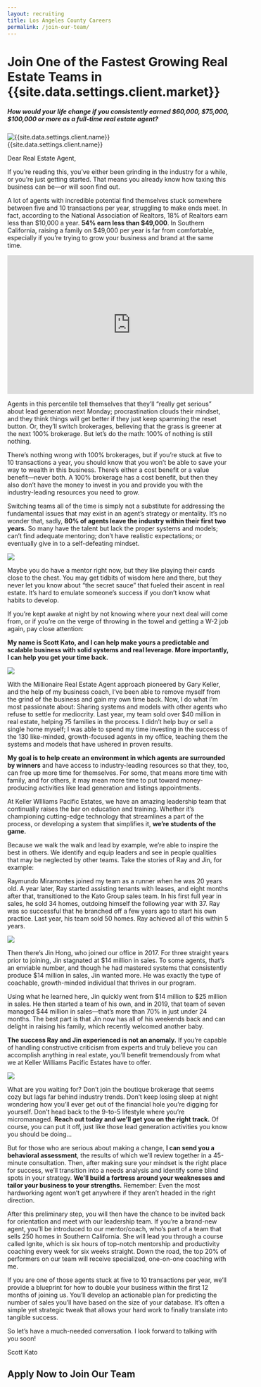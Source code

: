 ```yaml
---
layout: recruiting
title: Los Angeles County Careers
permalink: /join-our-team/
---
```


<div class="recruiting-page">
<h1 class="join-us">Join One of the Fastest Growing Real Estate Teams in {{site.data.settings.client.market}}</h1>
<h5 class="join-us-subtitle">How would your life change if you consistently earned $60,000, $75,000, $100,000 or more as a full-time real estate agent?</h5>
<div class="recruiting-photo">
<span class="client-image-container">
<img src="/img/headshot.jpg" alt="{{site.data.settings.client.name}}" class="client-image"/>
</span>
<figcaption class="caption">{{site.data.settings.client.name}}</figcaption>
</div>


<p>Dear Real Estate Agent,</p>

<p>If you’re reading this, you’ve either been grinding in the industry for a while, or you’re just getting started. That means you already know how taxing this business can be—or will soon find out.</p>

<p>A lot of agents with incredible potential find themselves stuck somewhere between five and 10 transactions per year, struggling to make ends meet. In fact, according to the National Association of Realtors, 18% of Realtors earn less than $10,000 a year. <strong>54% earn less than $49,000</strong>. In Southern California, raising a family on $49,000 per year is far from comfortable, especially if you’re trying to grow your business and brand at the same time.</p>

<iframe width="560" height="315" src="https://www.youtube.com/embed/8ysUXL6wNIE" frameborder="0" allow="accelerometer; autoplay; encrypted-media; gyroscope; picture-in-picture" allowfullscreen></iframe><br>

<p>Agents in this percentile tell themselves that they’ll “really get serious” about lead generation next Monday; procrastination clouds their mindset, and they think things will get better if they just keep spamming the reset button. Or, they’ll switch brokerages, believing that the grass is greener at the next 100% brokerage. But let’s do the math: 100% of nothing is still nothing.</p>

<p>There’s nothing wrong with 100% brokerages, but if you’re stuck at five to 10 transactions a year, you should know that you won’t be able to save your way to wealth in this business. There’s either a cost benefit or a value benefit—never both. A 100% brokerage has a cost benefit, but then they also don’t have the money to invest in you and provide you with the industry-leading resources you need to grow.</p>

<p>Switching teams all of the time is simply not a substitute for addressing the fundamental issues that may exist in an agent’s strategy or mentality. It’s no wonder that, sadly, <strong>80% of agents leave the industry within their first two years.</strong> So many have the talent but lack the proper systems and models; can’t find adequate mentoring; don’t have realistic expectations; or eventually give in to a self-defeating mindset.</p>

<img src="/img/001.jpg" class="join-our-team">

<p>Maybe you do have a mentor right now, but they like playing their cards close to the chest. You may get tidbits of wisdom here and there, but they never let you know about “the secret sauce” that fueled their ascent in real estate. It’s hard to emulate someone’s success if you don’t know what habits to develop.</p>

<p>If you’re kept awake at night by not knowing where your next deal will come from, or if you’re on the verge of throwing in the towel and getting a W-2 job again, pay close attention:</p>

<p><strong>My name is Scott Kato, and I can help make yours a predictable and scalable business with solid systems and real leverage. More importantly, I can help you get your time back.</strong></p>

<img src="/img/002.jpg" class="join-our-team">

<p>With the Millionaire Real Estate Agent approach pioneered by Gary Keller, and the help of my business coach, I’ve been able to remove myself from the grind of the business and gain my own time back. Now, I do what I’m most passionate about: Sharing systems and models with other agents who refuse to settle for mediocrity. Last year, my team sold over $40 million in real estate, helping 75 families in the process. I didn’t help buy or sell a single home myself; I was able to spend my time investing in the success of the 130 like-minded, growth-focused agents in my office, teaching them the systems and models that have ushered in proven results.</p>

<p><strong>My goal is to help create an environment in which agents are surrounded by winners</strong> and have access to industry-leading resources so that they, too, can free up more time for themselves. For some, that means more time with family, and for others, it may mean more time to put toward money-producing activities like lead generation and listings appointments.</p>

<p>At Keller WIlliams Pacific Estates, we have an amazing leadership team that continually raises the bar on education and training. Whether it’s championing cutting-edge technology that streamlines a part of the process, or developing a system that simplifies it, <strong>we’re students of the game.</strong></p>

<p>Because we walk the walk and lead by example, we’re able to inspire the best in others. We identify and equip leaders and see in people qualities that may be neglected by other teams. Take the stories of Ray and Jin, for example:</p>

<p>Raymundo Miramontes joined my team as a runner when he was 20 years old. A year later, Ray started assisting tenants with leases, and eight months after that, transitioned to the Kato Group sales team. In his first full year in sales, he sold 34 homes, outdoing himself the following year with 37. Ray was so successful that he branched off a few years ago to start his own practice. Last year, his team sold 50 homes. Ray achieved all of this within 5 years.</p>

<img src="/img/003.jpg" class="join-our-team">

<p>Then there’s Jin Hong, who joined our office in 2017. For three straight years prior to joining, Jin stagnated at $14 million in sales. To some agents, that’s an enviable number, and though he had mastered systems that consistently produce $14 million in sales, Jin wanted more. He was exactly the type of coachable, growth-minded individual that thrives in our program.</p>

<p>Using what he learned here, Jin quickly went from $14 million to $25 million in sales. He then started a team of his own, and in 2019, that team of seven managed $44 million in sales—that’s more than 70% in just under 24 months. The best part is that Jin now has all of his weekends back and can delight in raising his family, which recently welcomed another baby.</p>

<p><strong>The success Ray and Jin experienced is not an anomaly.</strong> If you’re capable of handling constructive criticism from experts and truly believe you can accomplish anything in real estate, you’ll benefit tremendously from what we at Keller Williams Pacific Estates have to offer.</p>

<img src="/img/004.jpg" class="join-our-team">

<p>What are you waiting for? Don’t join the boutique brokerage that seems cozy but lags far behind industry trends. Don’t keep losing sleep at night wondering how you’ll ever get out of the financial hole you’re digging for yourself. Don’t head back to the 9-to-5 lifestyle where you’re micromanaged. <strong>Reach out today and we’ll get you on the right track.</strong> Of course, you can put it off, just like those lead generation activities you know you should be doing…</p>

<p>But for those who are serious about making a change, <strong>I can send you a behavioral assessment</strong>, the results of which we’ll review together in a 45-minute consultation. Then, after making sure your mindset is the right place for success, we’ll transition into a needs analysis and identify some blind spots in your strategy. <strong>We’ll build a fortress around your weaknesses and tailor your business to your strengths.</strong> Remember: Even the most hardworking agent won’t get anywhere if they aren’t headed in the right direction.</p>

<p>After this preliminary step, you will then have the chance to be invited back for orientation and meet with our leadership team. If you’re a brand-new agent, you’ll be introduced to our mentor/coach, who’s part of a team that sells 250 homes in Southern California. She will lead you through a course called Ignite, which is six hours of top-notch mentorship and productivity coaching every week for six weeks straight. Down the road, the top 20% of performers on our team will receive specialized, one-on-one coaching with me.</p>

<p>If you are one of those agents stuck at five to 10 transactions per year, we’ll provide a blueprint for how to double your business within the first 12 months of joining us. You’ll develop an actionable plan for predicting the number of sales you’ll have based on the size of your database. It’s often a simple yet strategic tweak that allows your hard work to finally translate into tangible success.</p>

<p>So let’s have a much-needed conversation. I look forward to talking with you soon!</p>

<p>Scott Kato</p>

<h2 class="recruiting">Apply Now to Join Our Team</h2>


<script charset="utf-8" type="text/javascript" src="//js.hsforms.net/forms/shell.js"></script>
<script>
  hbspt.forms.create({
portalId: "7678328",
formId: "af4bae34-603e-4036-a470-06e114cef5ad"
});
</script>
</div>
